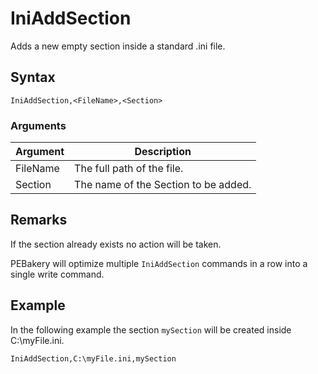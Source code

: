 # IniAddSection

Adds a new empty section inside a standard .ini file.

## Syntax

```pebakery
IniAddSection,<FileName>,<Section>
```

### Arguments

| Argument | Description |
| --- | --- |
| FileName | The full path of the file. |
| Section | The name of the Section to be added. |

## Remarks

If the section already exists no action will be taken.

PEBakery will optimize multiple `IniAddSection` commands in a row into a single write command.

## Example

In the following example the section `mySection` will be created inside C:\myFile.ini.

```pebakery
IniAddSection,C:\myFile.ini,mySection
```
